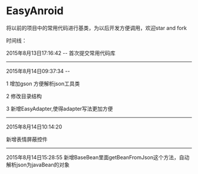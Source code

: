 # EasyAnroid
将以前的项目中的常用代码进行基类，为以后开发方便调用，欢迎star and fork 

时间线：

2015年8月13日17:16:42 -- 首次提交常用代码库

-------------------------------------------------

2015年8月14日09:37:34 -- 

1 增加gson 方便解析json工具类

2 修改目录结构

3 新增EasyAdapter,使得adapter写法更加方便

------------------------------------------------

2015年8月14日10:14:20

新增表情屏蔽控件

------------------------------------------------

2015年8月14日15:28:55
新增BaseBean里面getBeanFromJson这个方法，自动解析json为javaBean的对象
